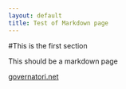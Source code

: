 ```yaml
---
layout: default
title: Test of Markdown page
---
```


#This is the first section 

This should be a markdown page

[governatori.net](httP;//www.governatori.net)
